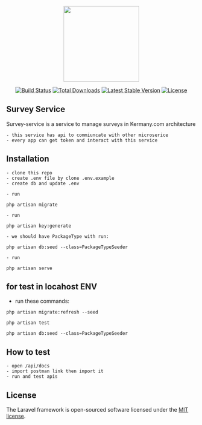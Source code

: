 <p align="center"><a href="https://laravel.com" target="_blank"><img src="https://raw.githubusercontent.com/laravel/art/master/logo-lockup/5%20SVG/2%20CMYK/1%20Full%20Color/laravel-logolockup-cmyk-red.svg" width="200"></a></p>

<p align="center">
<a href="https://travis-ci.org/laravel/framework"><img src="https://travis-ci.org/laravel/framework.svg" alt="Build Status"></a>
<a href="https://packagist.org/packages/laravel/framework"><img src="https://img.shields.io/packagist/dt/laravel/framework" alt="Total Downloads"></a>
<a href="https://packagist.org/packages/laravel/framework"><img src="https://img.shields.io/packagist/v/laravel/framework" alt="Latest Stable Version"></a>
<a href="https://packagist.org/packages/laravel/framework"><img src="https://img.shields.io/packagist/l/laravel/framework" alt="License"></a>
</p>

## Survey Service

Survey-service is a service to manage surveys in Kermany.com architecture

    - this service has api to commiuncate with other microserice
    - every app can get token and interact with this service

## Installation

    - clone this repo
    - create .env file by clone .env.example
    - create db and update .env

    - run 
```php artisan migrate```

    - run 
```php artisan key:generate```

    - we should have PackageType with run:

```php artisan db:seed --class=PackageTypeSeeder```

    - run 
```php artisan serve```

## for test in locahost ENV
    
- run these commands:

```php artisan migrate:refresh --seed```

```php artisan test```

```php artisan db:seed --class=PackageTypeSeeder```

## How to test

    - open /api/docs 
    - import postman link then import it
    - run and test apis

## License

The Laravel framework is open-sourced software licensed under the [MIT license](https://opensource.org/licenses/MIT).
